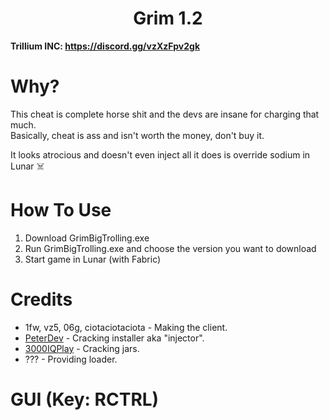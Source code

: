 <h1 align="center">Grim 1.2</h1>

**Trillium INC: https://discord.gg/vzXzFpv2gk**

# Why?
This cheat is complete horse shit and the devs are insane for charging that much. <br>
Basically, cheat is ass and isn't worth the money, don't buy it.

It looks atrocious and doesn't even inject all it does is override sodium in Lunar ☠️

[3000IQPlayA]: https://github.com/3000IQPlay
[addressnoppingA]: https://github.com/addressnopping

# How To Use
1. Download GrimBigTrolling.exe
2. Run GrimBigTrolling.exe and choose the version you want to download
3. Start game in Lunar (with Fabric)

# Credits
- 1fw, vz5, 06g, ciotaciotaciota - Making the client.
- [PeterDev][addressnoppingA] - Cracking installer aka "injector".
- [3000IQPlay][3000IQPlayA] - Cracking jars.
- ??? - Providing loader.

# GUI (Key: RCTRL)

